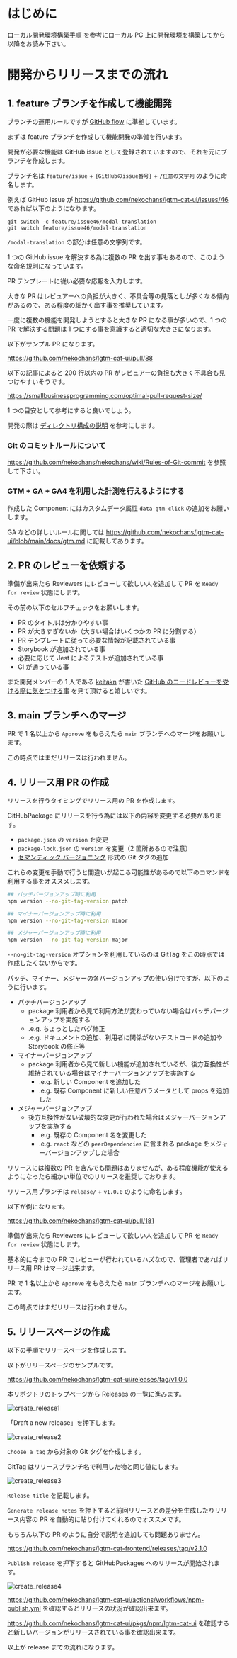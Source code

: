 # はじめに

[ローカル開発環境構築手順](https://github.com/nekochans/lgtm-cat-ui/blob/main/docs/setup.md) を参考にローカル PC 上に開発環境を構築してから以降をお読み下さい。

# 開発からリリースまでの流れ

## 1. feature ブランチを作成して機能開発

ブランチの運用ルールですが [GitHub flow](https://guides.github.com/introduction/flow/) に準拠しています。

まずは feature ブランチを作成して機能開発の準備を行います。

開発が必要な機能は GitHub issue として登録されていますので、それを元にブランチを作成します。

ブランチ名は `feature/issue` + `{GitHubのissue番号}` + `/任意の文字列` のように命名します。

例えば GitHub issue が https://github.com/nekochans/lgtm-cat-ui/issues/46 であれば以下のようになります。

```
git switch -c feature/issue46/modal-translation
git switch feature/issue46/modal-translation
```

`/modal-translation` の部分は任意の文字列です。

1 つの GitHub issue を解決する為に複数の PR を出す事もあるので、このような命名規則になっています。

PR テンプレートに従い必要な応報を入力します。

大きな PR はレビュアーへの負担が大きく、不具合等の見落としが多くなる傾向があるので、ある程度の細かく出す事を推奨しています。

一度に複数の機能を開発しようとすると大きな PR になる事が多いので、1 つの PR で解決する問題は 1 つにする事を意識すると適切な大きさになります。

以下がサンプル PR になります。

https://github.com/nekochans/lgtm-cat-ui/pull/88

以下の記事によると 200 行以内の PR がレビュアーの負担も大きく不具合も見つけやすいそうです。

https://smallbusinessprogramming.com/optimal-pull-request-size/

1 つの目安として参考にすると良いでしょう。

開発の際は [ディレクトリ構成の説明](https://github.com/nekochans/lgtm-cat-ui/blob/main/src/README.md) を参考にします。

### Git のコミットルールについて

https://github.com/nekochans/nekochans/wiki/Rules-of-Git-commit を参照して下さい。

### GTM + GA + GA4 を利用した計測を行えるようにする

作成した Component にはカスタムデータ属性 `data-gtm-click` の追加をお願いします。

GA などの詳しいルールに関しては https://github.com/nekochans/lgtm-cat-ui/blob/main/docs/gtm.md に記載してあります。

## 2. PR のレビューを依頼する

準備が出来たら Reviewers にレビューして欲しい人を追加して PR を `Ready for review` 状態にします。

その前の以下のセルフチェックをお願いします。

- PR のタイトルは分かりやすい事
- PR が大きすぎないか（大きい場合はいくつかの PR に分割する）
- PR テンプレートに従って必要な情報が記載されている事
- Storybook が追加されている事
- 必要に応じて Jest によるテストが追加されている事
- CI が通っている事

また開発メンバーの 1 人である [keitakn](https://github.com/keitakn) が書いた [GitHub のコードレビューを受ける際に気をつける事](https://zenn.dev/keitakn/articles/github-code-review-reviewee) を見て頂けると嬉しいです。

## 3. main ブランチへのマージ

PR で 1 名以上から `Approve` をもらえたら `main` ブランチへのマージをお願いします。

この時点ではまだリリースは行われません。

## 4. リリース用 PR の作成

リリースを行うタイミングでリリース用の PR を作成します。

GitHubPackage にリリースを行う為には以下の内容を変更する必要があります。

- `package.json` の `version` を変更
- `package-lock.json` の `version` を変更（2 箇所あるので注意）
- [セマンティック バージョニング](https://semver.org/lang/ja/) 形式の Git タグの追加

これらの変更を手動で行うと間違いが起こる可能性があるので以下のコマンドを利用する事をオススメします。

```bash
## パッチバージョンアップ時に利用
npm version --no-git-tag-version patch

## マイナーバージョンアップ時に利用
npm version --no-git-tag-version minor

## メジャーバージョンアップ時に利用
npm version --no-git-tag-version major
```

`--no-git-tag-version` オプションを利用しているのは GitTag をこの時点では作成したくないからです。

パッチ、マイナー、メジャーの各バージョンアップの使い分けですが、以下のように行います。

- パッチバージョンアップ
  - package 利用者から見て利用方法が変わっていない場合はパッチバージョンアップを実施する
  - .e.g. ちょっとしたバグ修正
  - .e.g. ドキュメントの追加、利用者に関係がないテストコードの追加や Storybook の修正等
- マイナーバージョンアップ
  - package 利用者から見て新しい機能が追加されているが、後方互換性が維持されている場合はマイナーバージョンアップを実施する
    - .e.g. 新しい Component を追加した
    - .e.g. 既存 Component に新しい任意パラメータとして props を追加した
- メジャーバージョンアップ
  - 後方互換性がない破壊的な変更が行われた場合はメジャーバージョンアップを実施する
    - .e.g. 既存の Component 名を変更した
    - .e.g. `react` などの `peerDependencies` に含まれる package をメジャーバージョンアップした場合

リリースには複数の PR を含んでも問題はありませんが、ある程度機能が使えるようになったら細かい単位でのリリースを推奨しております。

リリース用ブランチは `release/` + `v1.0.0` のように命名します。

以下が例になります。

https://github.com/nekochans/lgtm-cat-ui/pull/181

準備が出来たら Reviewers にレビューして欲しい人を追加して PR を `Ready for review` 状態にします。

基本的に今までの PR でレビューが行われているハズなので、管理者であればリリース用 PR はマージ出来ます。

PR で 1 名以上から `Approve` をもらえたら `main` ブランチへのマージをお願いします。

この時点ではまだリリースは行われません。

## 5. リリースページの作成

以下の手順でリリースページを作成します。

以下がリリースページのサンプルです。

https://github.com/nekochans/lgtm-cat-ui/releases/tag/v1.0.0

本リポジトリのトップページから Releases の一覧に進みます。

![create_release1](https://user-images.githubusercontent.com/11032365/194574231-66453f39-e554-4437-b27b-1b17d718b673.png)

「Draft a new release」を押下します。

![create_release2](https://user-images.githubusercontent.com/11032365/194575269-b43796c9-f5ba-46d9-a069-d089953db011.png)

`Choose a tag` から対象の Git タグを作成します。

GitTag はリリースブランチ名で利用した物と同じ値にします。

![create_release3](https://user-images.githubusercontent.com/11032365/194575289-58c7e8f1-e94b-4715-a3b4-a165ccec1929.png)

`Release title` を記載します。

`Generate release notes` を押下すると前回リリースとの差分を生成したりリリース内容の PR を自動的に貼り付けてくれるのでオススメです。

もちろん以下の PR のように自分で説明を追加しても問題ありません。

https://github.com/nekochans/lgtm-cat-frontend/releases/tag/v2.1.0

`Publish release` を押下すると GitHubPackages へのリリースが開始されます。

![create_release4](https://user-images.githubusercontent.com/11032365/194575310-4e36fc2b-c86a-4eee-8ed1-ac1cd2630c0c.png)

https://github.com/nekochans/lgtm-cat-ui/actions/workflows/npm-publish.yml を確認するとリリースの状況が確認出来ます。

https://github.com/nekochans/lgtm-cat-ui/pkgs/npm/lgtm-cat-ui を確認すると新しいバージョンがリリースされている事を確認出来ます。

以上が release までの流れになります。
